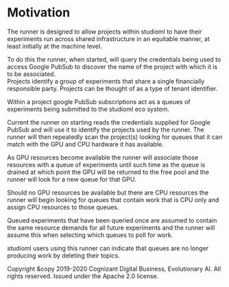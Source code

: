 # Motivation

The runner is designed to allow projects within studioml to have their experiments run across shared infrastructure in an equitable manner, at least initially at the machine level.

To do this the runner, when started, will query the credentials being used to access Google PubSub to discover the name of the project with which it is to be associated.  
Projects identify a group of experiments that share a single financially responsible party.  Projects can be thought of as a type of tenant identifier.  

Within a project google PubSub subscriptions act as a queues of experiments being submitted to the studioml eco system.

Current the runner on starting reads the credentials supplied for Google PubSub and will use it to identify the projects used by the runner.  The runner will then repeatedly scan the project(s) looking for queues that it can match with the GPU and CPU hardware it has available.

As GPU resources become available the runner will associate those resources with a queue of experiments until such time as the queue is drained at which point the GPU will be returned to the free pool and the runner will look for a new queue for that GPU.

Should no GPU resources be available but there are CPU resources the runner will begin looking for queues that contain work that is CPU only and assign CPU resources to those queues.

Queued experiments that have been queried once are assumed to contain the same resource demands for all future experiments and the runner will assume this when selecting which queues to poll for work.

studioml users using this runner can indicate that queues are no longer producing work by deleting their topics.


Copyright &copy 2019-2020 Cognizant Digital Business, Evolutionary AI. All rights reserved. Issued under the Apache 2.0 license.
